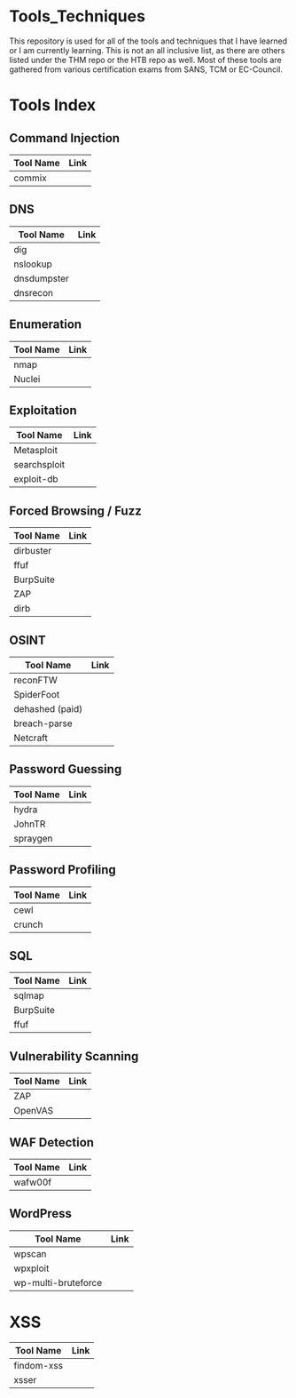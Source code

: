 # Tools_Techniques

This repository is used for all of the tools and techniques that I have learned or I am currently learning. This is not an all inclusive list, as there are others listed under the THM repo or the HTB repo as well. Most of these tools are gathered from various certification exams from SANS, TCM or EC-Council.


# Tools Index

## Command Injection
Tool Name | Link
--------- | ----
commix    | 


## DNS
Tool Name | Link
--------- | ----
dig       |
nslookup  | 
dnsdumpster |
dnsrecon  | 


## Enumeration
Tool Name | Link
--------- | ----
nmap      |
Nuclei    |

## Exploitation
Tool Name | Link
--------- | ----
Metasploit  | 
searchsploit  |
exploit-db  |


## Forced Browsing / Fuzz
Tool Name | Link
--------- | ----
dirbuster |
ffuf      |
BurpSuite |
ZAP       |
dirb      |

## OSINT
Tool Name | Link
--------- | ----
reconFTW  |
SpiderFoot  |
dehashed (paid) |
breach-parse  |
Netcraft  |

## Password Guessing
Tool Name | Link
--------- | ----
hydra     |
JohnTR    |
spraygen  |

## Password Profiling
Tool Name | Link
--------- | ----
cewl      |
crunch    |


## SQL
Tool Name | Link
--------- | ----
sqlmap    |
BurpSuite |
ffuf      |


## Vulnerability Scanning
Tool Name | Link
--------- | ----
ZAP       |
OpenVAS   |


## WAF Detection
Tool Name | Link
--------- | ----
wafw00f   |


## WordPress
Tool Name | Link
--------- | ----
wpscan    |
wpxploit  |
wp-multi-bruteforce |


# XSS
Tool Name | Link
--------- | ----
findom-xss  |
xsser     |
